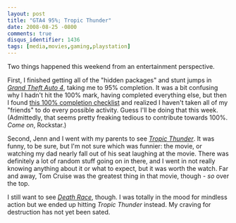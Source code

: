 ```yaml
---
layout: post
title: "GTA4 95%; Tropic Thunder"
date: 2008-08-25 -0800
comments: true
disqus_identifier: 1436
tags: [media,movies,gaming,playstation]
---
```

Two things happened this weekend from an entertainment perspective.

First, I finished getting all of the "hidden packages" and stunt jumps
in *[Grand Theft Auto
4](http://www.amazon.com/gp/product/B000FRU1UM?ie=UTF8&tag=mhsvortex&linkCode=as2&camp=1789&creative=9325&creativeASIN=B000FRU1UM)*,
taking me to 95% completion. It was a bit confusing why I hadn't hit the
100% mark, having completed everything else, but then I found [this 100%
completion checklist](http://www.gta4.tv/100percent.php) and realized I
haven't taken all of my "friends" to do every possible activity. Guess
I'll be doing that this week. (Admittedly, that seems pretty freaking
tedious to contribute towards 100%. *Come on*, Rockstar.)

Second, Jenn and I went with my parents to see *[Tropic
Thunder](http://www.imdb.com/title/tt0942385/)*. It was funny, to be
sure, but I'm not sure which was funnier: the movie, or watching my dad
nearly fall out of his seat laughing at the movie. There was definitely
a lot of random stuff going on in there, and I went in not really
knowing anything about it or what to expect, but it was worth the watch.
Far and away, Tom Cruise was the greatest thing in that movie, though -
*so* over the top.

I still want to see *[Death
Race](http://www.imdb.com/title/tt0452608/)*, though. I was totally in
the mood for mindless action but we ended up hitting *Tropic Thunder*
instead. My craving for destruction has not yet been sated.
